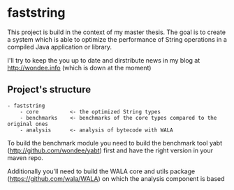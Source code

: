# faststring

This project is build in the context of my master thesis. The goal is to create a system which is able to optimize the  performance of String operations in a compiled Java application or library. 

I'll try to keep the you up to date and dirstribute news in my blog at http://wondee.info (which is down at the moment)

## Project's structure

```
- faststring
	- core 			<- the optimized String types
	- benchmarks 	<- benchmarks of the core types compared to the original ones
	- analysis		<- analysis of bytecode with WALA 
```

To build the benchmark module you need to build the benchmark tool yabt (http://github.com/wondee/yabt) first and have the right version in your maven repo.

Additionally you'll need to build the WALA core and utils package (https://github.com/wala/WALA) on which the analysis component is based 
